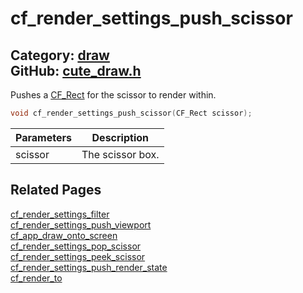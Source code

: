 [](../header.md ':include')

# cf_render_settings_push_scissor

Category: [draw](https://github.com/RandyGaul/cute_framework/blob/master/docs/api_reference?id=draw)  
GitHub: [cute_draw.h](https://github.com/RandyGaul/cute_framework/blob/master/include/cute_draw.h)  
---

Pushes a [CF_Rect](https://github.com/RandyGaul/cute_framework/blob/master/docs/math/cf_rect.md) for the scissor to render within.

```cpp
void cf_render_settings_push_scissor(CF_Rect scissor);
```

Parameters | Description
--- | ---
scissor | The scissor box.

## Related Pages

[cf_render_settings_filter](https://github.com/RandyGaul/cute_framework/blob/master/docs/draw/cf_render_settings_filter.md)  
[cf_render_settings_push_viewport](https://github.com/RandyGaul/cute_framework/blob/master/docs/draw/cf_render_settings_push_viewport.md)  
[cf_app_draw_onto_screen](https://github.com/RandyGaul/cute_framework/blob/master/docs/app/cf_app_draw_onto_screen.md)  
[cf_render_settings_pop_scissor](https://github.com/RandyGaul/cute_framework/blob/master/docs/draw/cf_render_settings_pop_scissor.md)  
[cf_render_settings_peek_scissor](https://github.com/RandyGaul/cute_framework/blob/master/docs/draw/cf_render_settings_peek_scissor.md)  
[cf_render_settings_push_render_state](https://github.com/RandyGaul/cute_framework/blob/master/docs/draw/cf_render_settings_push_render_state.md)  
[cf_render_to](https://github.com/RandyGaul/cute_framework/blob/master/docs/draw/cf_render_to.md)  
